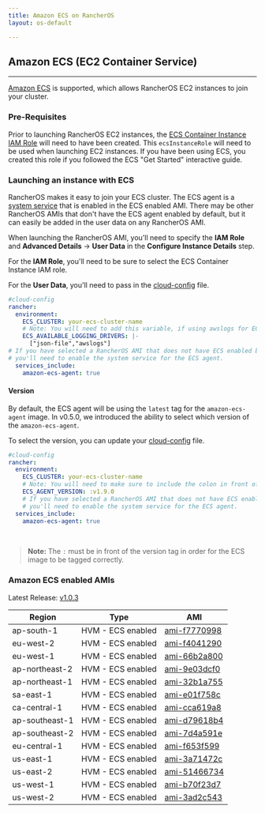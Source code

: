 ```yaml
---
title: Amazon ECS on RancherOS
layout: os-default

---
```


## Amazon ECS (EC2 Container Service)
---

[Amazon ECS](https://aws.amazon.com/ecs/) is supported, which allows RancherOS EC2 instances to join your cluster.

### Pre-Requisites

Prior to launching RancherOS EC2 instances, the [ECS Container Instance IAM Role](http://docs.aws.amazon.com/AmazonECS/latest/developerguide/instance_IAM_role.html) will need to have been created. This `ecsInstanceRole` will need to be used when launching EC2 instances. If you have been using ECS, you created this role if you followed the ECS "Get Started" interactive guide.

### Launching an instance with ECS

RancherOS makes it easy to join your ECS cluster. The ECS agent is a [system service]({{site.baseurl}}/os/system-services/adding-system-services/) that is enabled in the ECS enabled AMI. There may be other RancherOS AMIs that don't have the ECS agent enabled by default, but it can easily be added in the user data on any RancherOS AMI.

When launching the RancherOS AMI, you'll need to specify the **IAM Role** and **Advanced Details** -> **User Data** in the **Configure Instance Details** step.

For the **IAM Role**, you'll need to be sure to select the ECS Container Instance IAM role.

For the **User Data**, you'll need to pass in the [cloud-config]({{site.baseurl}}/os/configuration/#cloud-config) file.

```yaml
#cloud-config
rancher:
  environment:
    ECS_CLUSTER: your-ecs-cluster-name
    # Note: You will need to add this variable, if using awslogs for ECS task.
    ECS_AVAILABLE_LOGGING_DRIVERS: |-
      ["json-file","awslogs"]
# If you have selected a RancherOS AMI that does not have ECS enabled by default,
# you'll need to enable the system service for the ECS agent.
  services_include:
    amazon-ecs-agent: true
```

#### Version

By default, the ECS agent will be using the `latest` tag for the `amazon-ecs-agent` image. In v0.5.0, we introduced the ability to select which version of the `amazon-ecs-agent`.

To select the version, you can update your [cloud-config]({{site.baseurl}}/os/configuration/#cloud-config) file.

```yaml
#cloud-config
rancher:
  environment:
    ECS_CLUSTER: your-ecs-cluster-name
    # Note: You will need to make sure to include the colon in front of the version.
    ECS_AGENT_VERSION: :v1.9.0
    # If you have selected a RancherOS AMI that does not have ECS enabled by default,
    # you'll need to enable the system service for the ECS agent.
  services_include:
    amazon-ecs-agent: true
```

<br>

> **Note:** The `:` must be in front of the version tag in order for the ECS image to be tagged correctly.

### Amazon ECS enabled AMIs

Latest Release: [v1.0.3](https://github.com/rancher/os/releases/tag/v1.0.3)

Region | Type | AMI
---|--- | ---
ap-south-1 | HVM - ECS enabled | [ami-f7770998](https://ap-south-1.console.aws.amazon.com/ec2/home?region=ap-south-1#launchInstanceWizard:ami=ami-f7770998)
eu-west-2 | HVM - ECS enabled | [ami-f4041290](https://eu-west-2.console.aws.amazon.com/ec2/home?region=eu-west-2#launchInstanceWizard:ami=ami-f4041290)
eu-west-1 | HVM - ECS enabled | [ami-66b2a800](https://eu-west-1.console.aws.amazon.com/ec2/home?region=eu-west-1#launchInstanceWizard:ami=ami-66b2a800)
ap-northeast-2 | HVM - ECS enabled | [ami-9e03dcf0](https://ap-northeast-2.console.aws.amazon.com/ec2/home?region=ap-northeast-2#launchInstanceWizard:ami=ami-9e03dcf0)
ap-northeast-1 | HVM - ECS enabled | [ami-32b1a755](https://ap-northeast-1.console.aws.amazon.com/ec2/home?region=ap-northeast-1#launchInstanceWizard:ami=ami-32b1a755)
sa-east-1 | HVM - ECS enabled | [ami-e01f758c](https://sa-east-1.console.aws.amazon.com/ec2/home?region=sa-east-1#launchInstanceWizard:ami=ami-e01f758c)
ca-central-1 | HVM - ECS enabled | [ami-cca619a8](https://ca-central-1.console.aws.amazon.com/ec2/home?region=ca-central-1#launchInstanceWizard:ami=ami-cca619a8)
ap-southeast-1 | HVM - ECS enabled | [ami-d79618b4](https://ap-southeast-1.console.aws.amazon.com/ec2/home?region=ap-southeast-1#launchInstanceWizard:ami=ami-d79618b4)
ap-southeast-2 | HVM - ECS enabled | [ami-7d4a591e](https://ap-southeast-2.console.aws.amazon.com/ec2/home?region=ap-southeast-2#launchInstanceWizard:ami=ami-7d4a591e)
eu-central-1 | HVM - ECS enabled | [ami-f653f599](https://eu-central-1.console.aws.amazon.com/ec2/home?region=eu-central-1#launchInstanceWizard:ami=ami-f653f599)
us-east-1 | HVM - ECS enabled | [ami-3a71472c](https://us-east-1.console.aws.amazon.com/ec2/home?region=us-east-1#launchInstanceWizard:ami=ami-3a71472c)
us-east-2 | HVM - ECS enabled | [ami-51466734](https://us-east-2.console.aws.amazon.com/ec2/home?region=us-east-2#launchInstanceWizard:ami=ami-51466734)
us-west-1 | HVM - ECS enabled | [ami-b70f23d7](https://us-west-1.console.aws.amazon.com/ec2/home?region=us-west-1#launchInstanceWizard:ami=ami-b70f23d7)
us-west-2 | HVM - ECS enabled | [ami-3ad2c543](https://us-west-2.console.aws.amazon.com/ec2/home?region=us-west-2#launchInstanceWizard:ami=ami-3ad2c543)

